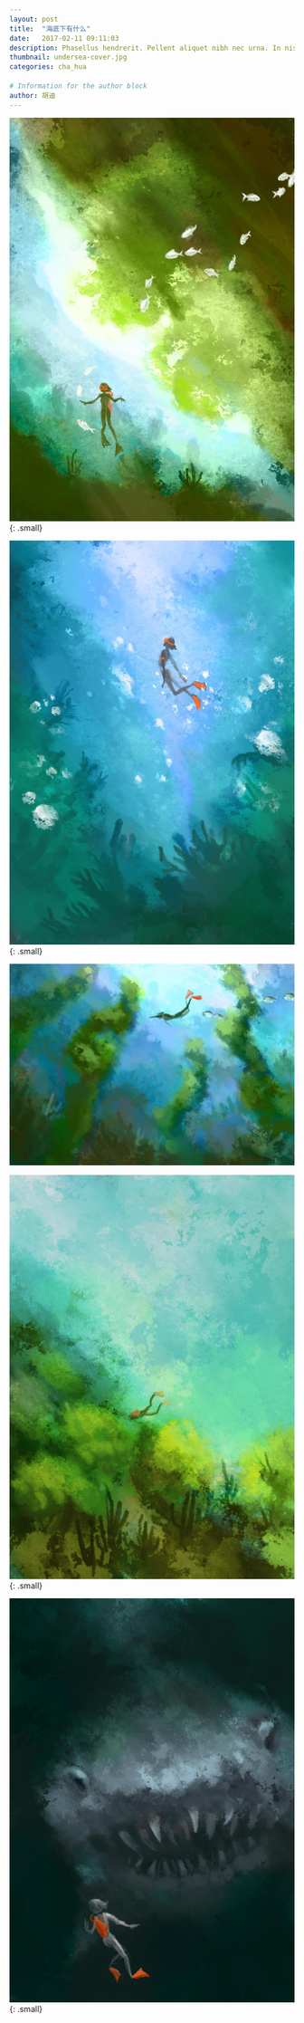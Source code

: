 ```yaml
---
layout: post
title:  "海底下有什么"
date:   2017-02-11 09:11:03
description: Phasellus hendrerit. Pellent aliquet nibh nec urna. In nis aliquet vel, dapibus id,mattis.
thumbnail: undersea-cover.jpg
categories: cha_hua

# Information for the author block
author: 胡迪
---
```


 ![TEST](/assets/img/undersea/0.jpg){: .small}
 
 ![TEST](/assets/img/undersea/1.jpg){: .small}
  
 ![TEST](/assets/img/undersea/2.jpg)
   
 ![TEST](/assets/img/undersea/3.jpg){: .small}
   
 ![TEST](/assets/img/undersea/5.jpg){: .small}

